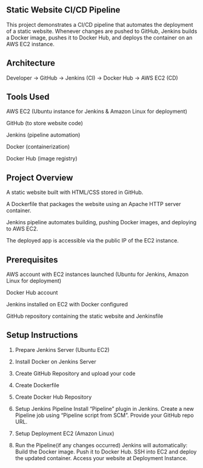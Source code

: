 ## Static Website CI/CD Pipeline

This project demonstrates a CI/CD pipeline that automates the deployment of a static website. Whenever changes are pushed to GitHub, Jenkins builds a Docker image, pushes it to Docker Hub, and deploys the container on an AWS EC2 instance.

## Architecture

Developer → GitHub → Jenkins (CI) → Docker Hub → AWS EC2 (CD)


## Tools Used
AWS EC2 (Ubuntu instance for Jenkins & Amazon Linux for deployment)

GitHub (to store website code)

Jenkins (pipeline automation)

Docker (containerization)

Docker Hub (image registry)

## Project Overview

A static website built with HTML/CSS stored in GitHub.

A Dockerfile that packages the website using an Apache HTTP server container.

Jenkins pipeline automates building, pushing Docker images, and deploying to AWS EC2.

The deployed app is accessible via the public IP of the EC2 instance.

## Prerequisites

AWS account with EC2 instances launched (Ubuntu for Jenkins, Amazon Linux for deployment)

Docker Hub account

Jenkins installed on EC2 with Docker configured

GitHub repository containing the static website and Jenkinsfile

## Setup Instructions
1. Prepare Jenkins Server (Ubuntu EC2)
2. Install Docker on Jenkins Server
3. Create GitHub Repository and upload your code
4. Create Dockerfile
5. Create Docker Hub Repository
6. Setup Jenkins Pipeline
Install “Pipeline” plugin in Jenkins.
Create a new Pipeline job using “Pipeline script from SCM”.
Provide your GitHub repo URL.
7. Setup Deployment EC2 (Amazon Linux)

8. Run the Pipeline(if any changes occurred)
Jenkins will automatically:
Build the Docker image.
Push it to Docker Hub.
SSH into EC2 and deploy the updated container.
Access your website at Deployment Instance.

